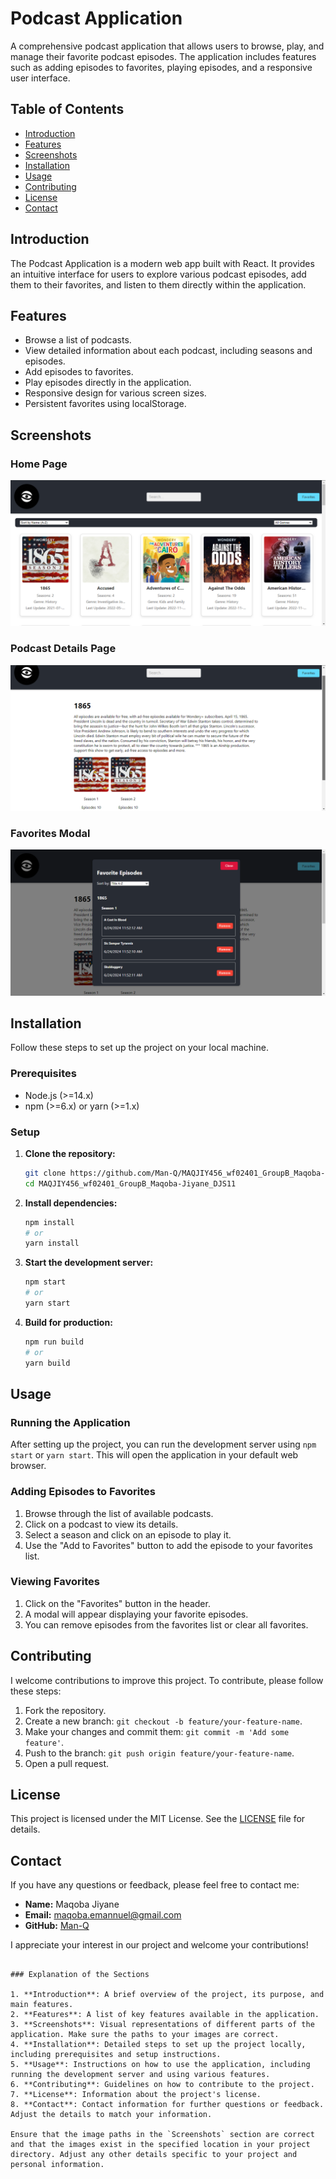 
# Podcast Application

A comprehensive podcast application that allows users to browse, play, and manage their favorite podcast episodes. The application includes features such as adding episodes to favorites, playing episodes, and a responsive user interface.

## Table of Contents

- [Introduction](#introduction)
- [Features](#features)
- [Screenshots](#screenshots)
- [Installation](#installation)
- [Usage](#usage)
- [Contributing](#contributing)
- [License](#license)
- [Contact](#contact)

## Introduction

The Podcast Application is a modern web app built with React. It provides an intuitive interface for users to explore various podcast episodes, add them to their favorites, and listen to them directly within the application.

## Features

- Browse a list of podcasts.
- View detailed information about each podcast, including seasons and episodes.
- Add episodes to favorites.
- Play episodes directly in the application.
- Responsive design for various screen sizes.
- Persistent favorites using localStorage.

## Screenshots

### Home Page
![Home Page](./public/images/home.png)

### Podcast Details Page
![Podcast Details](./public/images/podcast-details.png)

### Favorites Modal
![Favorites Modal](./public/images/favorites-modal.png)

## Installation

Follow these steps to set up the project on your local machine.

### Prerequisites

- Node.js (>=14.x)
- npm (>=6.x) or yarn (>=1.x)

### Setup

1. **Clone the repository:**
   ```sh
   git clone https://github.com/Man-Q/MAQJIY456_wf02401_GroupB_Maqoba-Jiyane_DJS11.git
   cd MAQJIY456_wf02401_GroupB_Maqoba-Jiyane_DJS11
   ```

2. **Install dependencies:**
   ```sh
   npm install
   # or
   yarn install
   ```

3. **Start the development server:**
   ```sh
   npm start
   # or
   yarn start
   ```

4. **Build for production:**
   ```sh
   npm run build
   # or
   yarn build
   ```

## Usage

### Running the Application

After setting up the project, you can run the development server using `npm start` or `yarn start`. This will open the application in your default web browser.

### Adding Episodes to Favorites

1. Browse through the list of available podcasts.
2. Click on a podcast to view its details.
3. Select a season and click on an episode to play it.
4. Use the "Add to Favorites" button to add the episode to your favorites list.

### Viewing Favorites

1. Click on the "Favorites" button in the header.
2. A modal will appear displaying your favorite episodes.
3. You can remove episodes from the favorites list or clear all favorites.

## Contributing

I welcome contributions to improve this project. To contribute, please follow these steps:

1. Fork the repository.
2. Create a new branch: `git checkout -b feature/your-feature-name`.
3. Make your changes and commit them: `git commit -m 'Add some feature'`.
4. Push to the branch: `git push origin feature/your-feature-name`.
5. Open a pull request.

## License

This project is licensed under the MIT License. See the [LICENSE](LICENSE) file for details.

## Contact

If you have any questions or feedback, please feel free to contact me:

- **Name:** Maqoba Jiyane
- **Email:** maqoba.emannuel@gmail.com
- **GitHub:** [Man-Q](https://github.com/Man-Q)

I appreciate your interest in our project and welcome your contributions!

```

### Explanation of the Sections

1. **Introduction**: A brief overview of the project, its purpose, and main features.
2. **Features**: A list of key features available in the application.
3. **Screenshots**: Visual representations of different parts of the application. Make sure the paths to your images are correct.
4. **Installation**: Detailed steps to set up the project locally, including prerequisites and setup instructions.
5. **Usage**: Instructions on how to use the application, including running the development server and using various features.
6. **Contributing**: Guidelines on how to contribute to the project.
7. **License**: Information about the project's license.
8. **Contact**: Contact information for further questions or feedback. Adjust the details to match your information.

Ensure that the image paths in the `Screenshots` section are correct and that the images exist in the specified location in your project directory. Adjust any other details specific to your project and personal information.